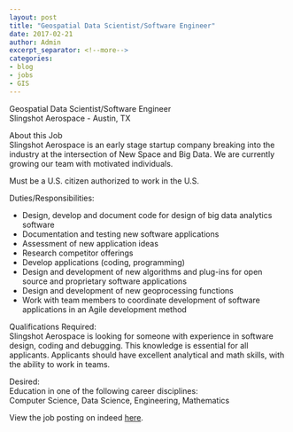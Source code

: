 ```yaml
---
layout: post
title: "Geospatial Data Scientist/Software Engineer"
date: 2017-02-21
author: Admin
excerpt_separator: <!--more-->
categories:
- blog
- jobs
- GIS
---
```


Geospatial Data Scientist/Software Engineer  
Slingshot Aerospace - Austin, TX  

About this Job  
Slingshot Aerospace is an early stage startup company breaking into the industry at the intersection of New Space and Big Data. We are currently growing our team with motivated individuals.  

Must be a U.S. citizen authorized to work in the U.S.  
<!--more-->
Duties/Responsibilities:  
- Design, develop and document code for design of big data analytics software
- Documentation and testing new software applications
- Assessment of new application ideas
- Research competitor offerings
- Develop applications (coding, programming)
- Design and development of new algorithms and plug-ins for open source and proprietary software applications
- Design and development of new geoprocessing functions
- Work with team members to coordinate development of software applications in an Agile development method

Qualifications Required:  
Slingshot Aerospace is looking for someone with experience in software design, coding and debugging. This knowledge is essential for all applicants.
Applicants should have excellent analytical and math skills, with the ability to work in teams.

Desired:  
Education in one of the following career disciplines:  
Computer Science, Data Science, Engineering, Mathematics

View the job posting on indeed [here](https://www.indeed.com/cmp/Slingshot-Aero/jobs/Geospatial-Data-Scientist-Software-Engineer-0ddc0dc0c801c332?q=GIS).
